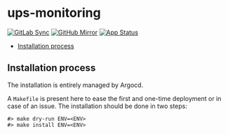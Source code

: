 # ups-monitoring

[![GitLab Sync](https://img.shields.io/badge/gitlab_sync-ups_monitoring-blue?style=for-the-badge&logo=gitlab)](https://gitlab-internal.spirit-dev.net/github-mirror/helm-ups-monitoring) <!-- markdownlint-disable MD041 -->
[![GitHub Mirror](https://img.shields.io/badge/github_mirror-ups_monitoring-blue?style=for-the-badge&logo=github)](https://github.com/spirit-dev/helm-ups-monitoring)
[![App Status](https://argocd-internal.spirit-dev.net/api/badge?name=ups-monitoring-turingpi&revision=true&showAppName=true)](https://argocd-internal.spirit-dev.net/applications/ups-monitoring-turingpi)

<!--TOC-->

- [Installation process](#installation-process)

<!--TOC-->

## Installation process

The installation is entirely managed by Argocd.

A `Makefile` is present here to ease the first and one-time deployment or in case of an issue.
The installation should be done in two steps:

```shell
#> make dry-run ENV=<ENV>
#> make install ENV=<ENV>
```
